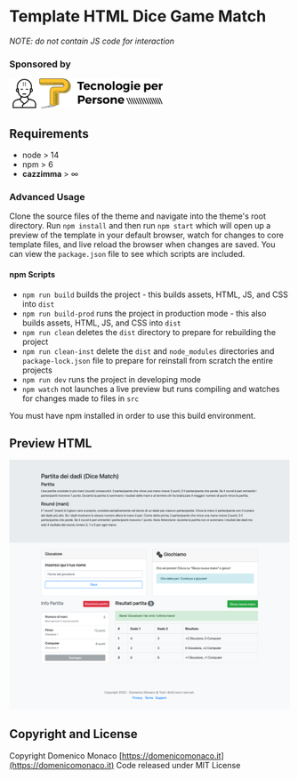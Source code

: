 # Template HTML Dice Game Match 

*NOTE: do not contain JS code for interaction*

### Sponsored by
[<img align="left" src="https://github.com/domenicomonaco/minimalist-pugJS-boilerplate/blob/master/src/assets/img/logo.png?raw=true" height="54" />](https://blog.domenicomonaco.it)
 [<img src="https://github.com/domenicomonaco/minimalist-pugjs-boilerplate/blob/master/src/assets/img/tecnologie-per-persone-logo.png?raw=true" height="54" />](https://tecnologieperpersone.it)

 ## Requirements

* node > 14
* npm > 6
* **cazzimma** > ∞

### Advanced Usage

Clone the source files of the theme and navigate into the theme's root directory. Run `npm install` and then run `npm start` which will open up a preview of the template in your default browser, watch for changes to core template files, and live reload the browser when changes are saved. You can view the `package.json` file to see which scripts are included.

#### npm Scripts
- `npm run build` builds the project - this builds assets, HTML, JS, and CSS into `dist`
- `npm run build-prod` runs the project in production mode - this also builds assets, HTML, JS, and CSS into `dist`
- `npm run clean` deletes the `dist` directory to prepare for rebuilding the project
- `npm run clean-inst` delete the `dist` and `node_modules` directories and `package-lock.json` file to prepare for reinstall from scratch the entire projects
- `npm run dev` runs the project in developing mode
- `npm watch` not launches a live preview but runs compiling and watches for changes made to files in `src`

You must have npm installed in order to use this build environment.

## Preview HTML

![Dice Match HTML preview](doc/preview.png)

## Copyright and License

Copyright
Domenico Monaco [https://domenicomonaco.it](https://domenicomonaco.it) Code released under MIT License
